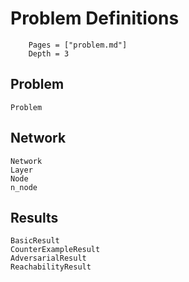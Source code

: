 # Problem Definitions

```@contents
	Pages = ["problem.md"]
	Depth = 3
```

## Problem

```@docs
Problem
```

## Network

```@docs
Network
Layer
Node
n_node
```

## Results

```@docs
BasicResult
CounterExampleResult
AdversarialResult
ReachabilityResult
```